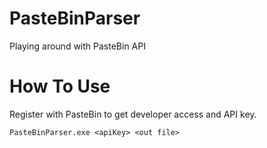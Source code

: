 PasteBinParser
==============

Playing around with PasteBin API

How To Use
==============

Register with PasteBin to get developer access and API key.

    PasteBinParser.exe <apiKey> <out file>
